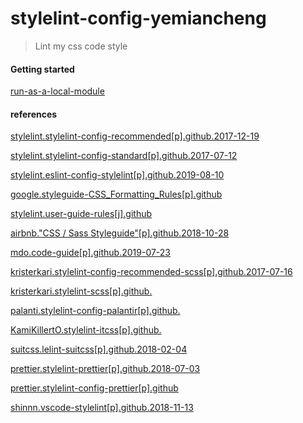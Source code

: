 # stylelint-config-yemiancheng
>Lint my css code style

#### Getting started

[run-as-a-local-module](./run-as-a-local-module.md)

#### references

[stylelint.stylelint-config-recommended[p].github.2017-12-19](https://github.com/stylelint/stylelint-config-recommended/blob/master/index.js)

[stylelint.stylelint-config-standard[p].github.2017-07-12](https://github.com/stylelint/stylelint-config-standard/blob/master/index.js)

[stylelint.eslint-config-stylelint[p].github.2019-08-10](https://github.com/stylelint/eslint-config-stylelint/blob/master/eslintrc.js)

[google.styleguide-CSS_Formatting_Rules[p].github](https://google.github.io/styleguide/htmlcssguide.html#CSS_Formatting_Rules)

[stylelint.user-guide-rules[j].github](https://stylelint.io/user-guide/rules)

[airbnb."CSS / Sass Styleguide"[p].github.2018-10-28](https://github.com/airbnb/css#formatting)

[mdo.code-guide[p].github.2019-07-23](https://github.com/mdo/code-guide)

[kristerkari.stylelint-config-recommended-scss[p].github.2017-07-16](https://github.com/kristerkari/stylelint-config-recommended-scss/blob/master/index.js)

[kristerkari.stylelint-scss[p].github.](https://github.com/kristerkari/stylelint-scss)

[palanti.stylelint-config-palantir[p].github.](https://github.com/palantir/stylelint-config-palantir)

[KamiKillertO.stylelint-itcss[p].github.](https://github.com/KamiKillertO/stylelint-itcss)

[suitcss.lelint-suitcss[p].github.2018-02-04](https://github.com/suitcss/stylelint-suitcss)

[prettier.stylelint-prettier[p].github.2018-07-03](https://github.com/prettier/stylelint-prettier)

[prettier.stylelint-config-prettier[p].github](https://github.com/prettier/stylelint-config-prettier)

[shinnn.vscode-stylelint[p].github.2018-11-13](https://github.com/shinnn/vscode-stylelint)